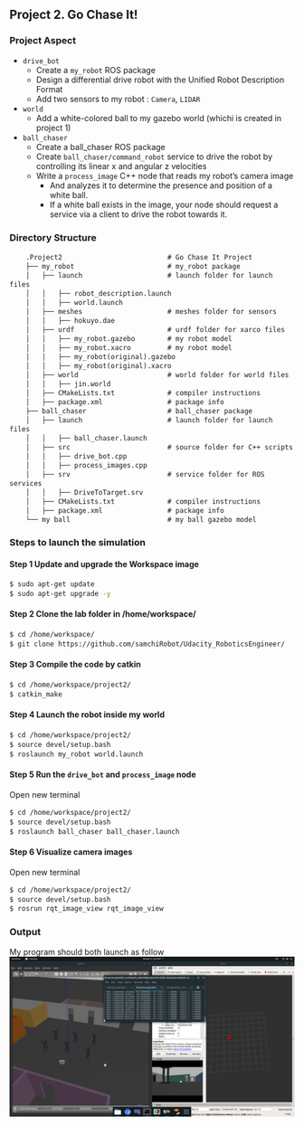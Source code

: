 ## Project 2. Go Chase It!

### Project Aspect
- `drive_bot`
   - Create a `my_robot` ROS package
   - Design a differential drive robot with the Unified Robot Description Format
   - Add two sensors to my robot : `Camera`, `LIDAR`
- `world`
   - Add a white-colored ball to my gazebo world (whichi is created in project 1)
- `ball_chaser`
   - Create a ball_chaser ROS package
   - Create `ball_chaser/command_robot` service to drive the robot by controlling its linear x and angular z velocities
   - Write a `process_image` C++ node that reads my robot’s camera image
      - And analyzes it to determine the presence and position of a white ball.
      - If a white ball exists in the image, your node should request a service via a client to drive the robot towards it.


### Directory Structure
```
    .Project2                          # Go Chase It Project
    ├── my_robot                       # my_robot package                   
    │   ├── launch                     # launch folder for launch files   
    │   │   ├── robot_description.launch
    │   │   ├── world.launch
    │   ├── meshes                     # meshes folder for sensors
    │   │   ├── hokuyo.dae
    │   ├── urdf                       # urdf folder for xarco files
    │   │   ├── my_robot.gazebo        # my robot model
    │   │   ├── my_robot.xacro         # my robot model
    │   │   ├── my_robot(original).gazebo
    │   │   ├── my_robot(original).xacro
    │   ├── world                      # world folder for world files
    │   │   ├── jin.world
    │   ├── CMakeLists.txt             # compiler instructions
    │   ├── package.xml                # package info
    ├── ball_chaser                    # ball_chaser package                   
    │   ├── launch                     # launch folder for launch files   
    │   │   ├── ball_chaser.launch
    │   ├── src                        # source folder for C++ scripts
    │   │   ├── drive_bot.cpp
    │   │   ├── process_images.cpp
    │   ├── srv                        # service folder for ROS services
    │   │   ├── DriveToTarget.srv
    │   ├── CMakeLists.txt             # compiler instructions
    │   ├── package.xml                # package info                  
    └── my ball                        # my ball gazebo model      
```

### Steps to launch the simulation
#### Step 1 Update and upgrade the Workspace image
```sh
$ sudo apt-get update
$ sudo apt-get upgrade -y
```

#### Step 2 Clone the lab folder in /home/workspace/
```sh
$ cd /home/workspace/
$ git clone https://github.com/samchiRobot/Udacity_RoboticsEngineer/
```

#### Step 3 Compile the code by catkin
```sh
$ cd /home/workspace/project2/
$ catkin_make
```

#### Step 4 Launch the robot inside my world
```sh
$ cd /home/workspace/project2/
$ source devel/setup.bash
$ roslaunch my_robot world.launch
```

#### Step 5 Run the `drive_bot` and `process_image` node

Open new terminal

```sh
$ cd /home/workspace/project2/
$ source devel/setup.bash
$ roslaunch ball_chaser ball_chaser.launch
```
#### Step 6 Visualize camera images 

Open new terminal

```sh
$ cd /home/workspace/project2/
$ source devel/setup.bash
$ rosrun rqt_image_view rqt_image_view  
```


### Output
My program should both launch as follow
![alt text](images/project2_output.png)
